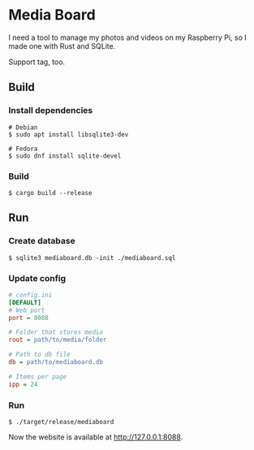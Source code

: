 # Media Board

I need a tool to manage my photos and videos on my Raspberry Pi, so I made one with Rust and SQLite.

Support tag, too.

## Build

### Install dependencies

```shell
# Debian
$ sudo apt install libsqlite3-dev
```

```shell
# Fedora
$ sudo dnf install sqlite-devel
```

### Build

```shell
$ cargo build --release
```

## Run

### Create database

```shell
$ sqlite3 mediaboard.db -init ./mediaboard.sql
```

### Update config

```ini
# config.ini
[DEFAULT]
# Web port
port = 8088

# Folder that stores media
root = path/to/media/folder

# Path to db file
db = path/to/mediaboard.db

# Items per page
ipp = 24
```

### Run

```shell
$ ./target/release/mediaboard
```

Now the website is available at http://127.0.0.1:8088.